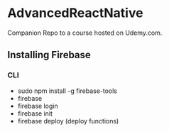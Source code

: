 # AdvancedReactNative

Companion Repo to a course hosted on Udemy.com.  

## Installing Firebase
### CLI
* sudo npm install -g firebase-tools
* firebase
* firebase login
* firebase init
* firebase deploy (deploy functions)
